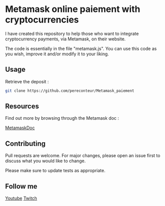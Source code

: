 # Metamask online paiement with cryptocurrencies

I have created this repository to help those who want to integrate cryptocurrency payments, via Metamask, on their website.

The code is essentially in the file "metamask.js". You can use this code as you wish, improve it and/or modify it to your liking. 

## Usage

Retrieve the deposit : 

```bash
git clone https://github.com/pereconteur/Metamask_paiement
```
## Resources

Find out more by browsing through the Metamask doc : 

[MetamaskDoc](https://docs.metamask.io/wallet)

## Contributing

Pull requests are welcome. For major changes, please open an issue first
to discuss what you would like to change.

Please make sure to update tests as appropriate.

## Follow me

[Youtube](https://www.youtube.com/channel/UC5XJLz-Gnv8_T61wMXu-K-A)
[Twitch](https://www.twitch.tv/pereconteur)

